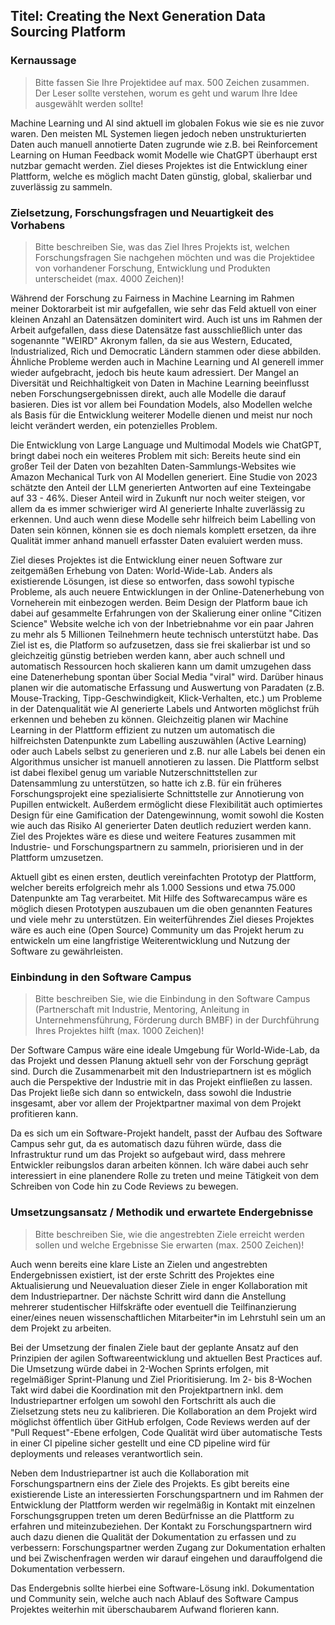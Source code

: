 ## Titel: Creating the Next Generation Data Sourcing Platform

### Kernaussage
> Bitte fassen Sie Ihre Projektidee auf max. 500 Zeichen zusammen. Der Leser sollte verstehen, worum es geht und warum Ihre Idee ausgewählt werden sollte!

Machine Learning und AI sind aktuell im globalen Fokus wie sie es nie zuvor waren. Den meisten ML Systemen liegen jedoch neben unstrukturierten Daten auch manuell annotierte Daten zugrunde wie z.B. bei Reinforcement Learning on Human Feedback womit Modelle wie ChatGPT überhaupt erst nutzbar gemacht werden. Ziel dieses Projektes ist die Entwicklung einer Plattform, welche es möglich macht Daten günstig, global, skalierbar und zuverlässig zu sammeln.

### Zielsetzung, Forschungsfragen und Neuartigkeit des Vorhabens
> Bitte beschreiben Sie, was das Ziel Ihres Projekts ist, welchen Forschungsfragen Sie nachgehen möchten und was die Projektidee von vorhandener Forschung, Entwicklung und Produkten unterscheidet (max. 4000 Zeichen)!

Während der Forschung zu Fairness in Machine Learning im Rahmen meiner Doktorarbeit ist mir aufgefallen, wie sehr das Feld aktuell von einer kleinen Anzahl an Datensätzen dominitert wird. Auch ist uns im Rahmen der Arbeit aufgefallen, dass diese Datensätze fast ausschließlich unter das sogenannte "WEIRD" Akronym fallen, da sie aus Western, Educated, Industrialized, Rich und Democratic Ländern stammen oder diese abbilden. Ähnliche Probleme werden auch in Machine Learning und AI generell immer wieder aufgebracht, jedoch bis heute kaum adressiert. Der Mangel an Diversität und Reichhaltigkeit von Daten in Machine Learning beeinflusst neben Forschungsergebnissen direkt, auch alle Modelle die darauf basieren. Dies ist vor allem bei Foundation Models, also Modellen welche als Basis für die Entwicklung weiterer Modelle dienen und meist nur noch leicht verändert werden, ein potenzielles Problem.

Die Entwicklung von Large Language und Multimodal Models wie ChatGPT, bringt dabei noch ein weiteres Problem mit sich: Bereits heute sind ein großer Teil der Daten von bezahlten Daten-Sammlungs-Websites wie Amazon Mechanical Turk von AI Modellen generiert. Eine Studie von 2023 schätzte den Anteil der LLM generierten Antworten auf eine Texteingabe auf 33 - 46%.  Dieser Anteil wird in Zukunft nur noch weiter steigen, vor allem da es immer schwieriger wird AI generierte Inhalte zuverlässig zu erkennen. Und auch wenn diese Modelle sehr hilfreich beim Labelling von Daten sein können, können sie es doch niemals komplett ersetzen, da ihre Qualität immer anhand manuell erfasster Daten evaluiert werden muss.

Ziel dieses Projektes ist die Entwicklung einer neuen Software zur zeitgemäßen Erhebung von Daten: World-Wide-Lab. Anders als existierende Lösungen, ist diese so entworfen, dass sowohl typische Probleme, als auch neuere Entwicklungen in der Online-Datenerhebung von Vorneherein mit einbezogen werden. Beim Design der Platform baue ich dabei auf gesammelte Erfahrungen von der Skalierung einer online "Citizen Science" Website welche ich von der Inbetriebnahme vor ein paar Jahren zu mehr als 5 Millionen Teilnehmern heute technisch unterstützt habe. Das Ziel ist es, die Platform so aufzusetzen, dass sie frei skalierbar ist und so gleichzeitig günstig betrieben werden kann, aber auch schnell und automatisch Ressourcen hoch skalieren kann um damit umzugehen dass eine Datenerhebung spontan über Social Media "viral" wird. Darüber hinaus planen wir die automatische Erfassung und Auswertung von Paradaten (z.B. Mouse-Tracking, Tipp-Geschwindigkeit, Klick-Verhalten, etc.) um Probleme in der Datenqualität wie AI generierte Labels und Antworten möglichst früh erkennen und beheben zu können. Gleichzeitig planen wir Machine Learning in der Plattform effizient zu nutzen um automatisch die hilfreichsten Datenpunkte zum Labelling auszuwählen (Active Learning) oder auch Labels selbst zu generieren und z.B. nur alle Labels bei denen ein Algorithmus unsicher ist manuell annotieren zu lassen. Die Plattform selbst ist dabei flexibel genug um variable Nutzerschnittstellen zur Datensammlung zu unterstützen, so hatte ich z.B. für ein früheres Forschungsprojekt eine spezialisierte Schnittstelle zur Annotierung von Pupillen entwickelt. Außerdem ermöglicht diese Flexibilität auch optimiertes Design für eine Gamification der Datengewinnung, womit sowohl die Kosten wie auch das Risiko AI generierter Daten deutlich reduziert werden kann. Ziel des Projektes wäre es diese und weitere Features zusammen mit  Industrie- und Forschungspartnern zu sammeln, priorisieren und in der Plattform umzusetzen.

Aktuell gibt es einen ersten, deutlich vereinfachten Prototyp der Plattform, welcher bereits erfolgreich mehr als 1.000 Sessions und etwa 75.000 Datenpunkte am Tag verarbeitet. Mit Hilfe des Softwarecampus wäre es möglich diesen Prototypen auszubauen um die oben genannten Features und viele mehr zu unterstützen. Ein weiterführendes Ziel dieses Projektes wäre es auch eine (Open Source) Community um das Projekt herum zu entwickeln um eine langfristige Weiterentwicklung und Nutzung der Software zu gewährleisten.

### Einbindung in den Software Campus
> Bitte beschreiben Sie, wie die Einbindung in den Software Campus (Partnerschaft mit Industrie, Mentoring, Anleitung in Unternehmensführung, Förderung durch BMBF) in der Durchführung Ihres Projektes hilft (max. 1000 Zeichen)!

Der Software Campus wäre eine ideale Umgebung für World-Wide-Lab, da das Projekt und dessen Planung aktuell sehr von der Forschung geprägt sind. Durch die Zusammenarbeit mit den Industriepartnern ist es möglich auch die Perspektive der Industrie mit in das Projekt einfließen zu lassen. Das Projekt ließe sich dann so entwickeln, dass sowohl die Industrie insgesamt, aber vor allem der Projektpartner maximal von dem Projekt profitieren kann.

Da es sich um ein Software-Projekt handelt, passt der Aufbau des Software Campus sehr gut, da es automatisch dazu führen würde, dass die Infrastruktur rund um das Projekt so aufgebaut wird, dass mehrere Entwickler reibungslos daran arbeiten können. Ich wäre dabei auch sehr interessiert in eine planendere Rolle zu treten und meine Tätigkeit von dem Schreiben von Code hin zu Code Reviews zu bewegen.

### Umsetzungsansatz / Methodik und erwartete Endergebnisse
> Bitte beschreiben Sie, wie die angestrebten Ziele erreicht werden sollen und welche Ergebnisse Sie erwarten (max. 2500 Zeichen)!

Auch wenn bereits eine klare Liste an Zielen und angestrebten Endergebnissen existiert, ist der erste Schritt des Projektes eine Aktualisierung und Neuevaluation dieser Ziele in enger Kollaboration mit dem Industriepartner. Der nächste Schritt wird dann die Anstellung mehrerer studentischer Hilfskräfte oder eventuell die Teilfinanzierung einer/eines neuen wissenschaftlichen Mitarbeiter\*in im Lehrstuhl sein um an dem Projekt zu arbeiten.

Bei der Umsetzung der finalen Ziele baut der geplante Ansatz auf den Prinzipien der agilen Softwareentwicklung und aktuellen Best Practices auf. Die Umsetzung würde dabei in 2-Wochen Sprints erfolgen, mit regelmäßiger Sprint-Planung und Ziel Prioritisierung. Im 2- bis 8-Wochen Takt wird dabei die Koordination mit den Projektpartnern inkl. dem Industriepartner erfolgen um sowohl den Fortschritt als auch die Zielsetzung stets neu zu kalibrieren. Die Kollaboration an dem Projekt wird möglichst öffentlich über GitHub erfolgen, Code Reviews werden auf der "Pull Request"-Ebene erfolgen, Code Qualität wird über automatische Tests in einer CI pipeline sicher gestellt und eine CD pipeline wird für deployments und releases verantwortlich sein.

Neben dem Industriepartner ist auch die Kollaboration mit Forschungspartnern eins der Ziele des Projekts. Es gibt bereits eine existierende Liste an interessierten Forschungspartnern und im Rahmen der Entwicklung der Plattform werden wir regelmäßig in Kontakt mit einzelnen Forschungsgruppen treten um deren Bedürfnisse an die Plattform zu erfahren und miteinzubeziehen. Der Kontakt zu Forschungspartnern wird auch dazu dienen die Qualität der Dokumentation zu erfassen und zu verbessern: Forschungspartner werden Zugang zur Dokumentation erhalten und bei Zwischenfragen werden wir darauf eingehen und darauffolgend die Dokumentation verbessern.

Das Endergebnis sollte hierbei eine Software-Lösung inkl. Dokumentation und Community sein, welche auch nach Ablauf des Software Campus Projektes weiterhin mit überschaubarem Aufwand florieren kann.